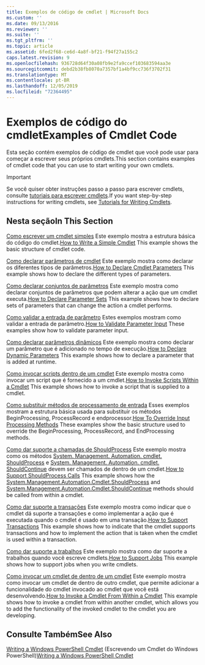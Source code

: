 ```yaml
---
title: Exemplos de código de cmdlet | Microsoft Docs
ms.custom: ''
ms.date: 09/13/2016
ms.reviewer: ''
ms.suite: ''
ms.tgt_pltfrm: ''
ms.topic: article
ms.assetid: 6fed2f68-ce6d-4a8f-bf21-f94f27a155c2
caps.latest.revision: 9
ms.openlocfilehash: 936728d64f30a08fb9e2fa9ccef103683594aa3e
ms.sourcegitcommit: debd2b38fb8070a7357bf1a4bf9cc736f3702f31
ms.translationtype: MT
ms.contentlocale: pt-BR
ms.lasthandoff: 12/05/2019
ms.locfileid: "72364495"
---
```

# <a name="examples-of-cmdlet-code"></a><span data-ttu-id="fc11a-102">Exemplos de código do cmdlet</span><span class="sxs-lookup"><span data-stu-id="fc11a-102">Examples of Cmdlet Code</span></span>

<span data-ttu-id="fc11a-103">Esta seção contém exemplos de código de cmdlet que você pode usar para começar a escrever seus próprios cmdlets.</span><span class="sxs-lookup"><span data-stu-id="fc11a-103">This section contains examples of cmdlet code that you can use to start writing your own cmdlets.</span></span>

> [!IMPORTANT]
> <span data-ttu-id="fc11a-104">Se você quiser obter instruções passo a passo para escrever cmdlets, consulte [tutoriais para escrever cmdlets](./tutorials-for-writing-cmdlets.md).</span><span class="sxs-lookup"><span data-stu-id="fc11a-104">If you want step-by-step instructions for writing cmdlets, see [Tutorials for Writing Cmdlets](./tutorials-for-writing-cmdlets.md).</span></span>

## <a name="in-this-section"></a><span data-ttu-id="fc11a-105">Nesta seção</span><span class="sxs-lookup"><span data-stu-id="fc11a-105">In This Section</span></span>

<span data-ttu-id="fc11a-106">[Como escrever um cmdlet simples](./how-to-write-a-simple-cmdlet.md) Este exemplo mostra a estrutura básica do código do cmdlet.</span><span class="sxs-lookup"><span data-stu-id="fc11a-106">[How to Write a Simple Cmdlet](./how-to-write-a-simple-cmdlet.md) This example shows the basic structure of cmdlet code.</span></span>

<span data-ttu-id="fc11a-107">[Como declarar parâmetros de cmdlet](./how-to-declare-cmdlet-parameters.md) Este exemplo mostra como declarar os diferentes tipos de parâmetros.</span><span class="sxs-lookup"><span data-stu-id="fc11a-107">[How to Declare Cmdlet Parameters](./how-to-declare-cmdlet-parameters.md) This example shows how to declare the different types of parameters.</span></span>

<span data-ttu-id="fc11a-108">[Como declarar conjuntos de parâmetros](./how-to-declare-parameter-sets.md) Este exemplo mostra como declarar conjuntos de parâmetros que podem alterar a ação que um cmdlet executa.</span><span class="sxs-lookup"><span data-stu-id="fc11a-108">[How to Declare Parameter Sets](./how-to-declare-parameter-sets.md) This example shows how to declare sets of parameters that can change the action a cmdlet performs.</span></span>

<span data-ttu-id="fc11a-109">[Como validar a entrada de parâmetro](./how-to-validate-parameter-input.md) Estes exemplos mostram como validar a entrada de parâmetro.</span><span class="sxs-lookup"><span data-stu-id="fc11a-109">[How to Validate Parameter Input](./how-to-validate-parameter-input.md) These examples show how to validate parameter input.</span></span>

<span data-ttu-id="fc11a-110">[Como declarar parâmetros dinâmicos](./how-to-declare-dynamic-parameters.md) Este exemplo mostra como declarar um parâmetro que é adicionado no tempo de execução.</span><span class="sxs-lookup"><span data-stu-id="fc11a-110">[How to Declare Dynamic Parameters](./how-to-declare-dynamic-parameters.md) This example shows how to declare a parameter that is added at runtime.</span></span>

<span data-ttu-id="fc11a-111">[Como invocar scripts dentro de um cmdlet](./how-to-invoke-scripts-within-a-cmdlet.md) Este exemplo mostra como invocar um script que é fornecido a um cmdlet.</span><span class="sxs-lookup"><span data-stu-id="fc11a-111">[How to Invoke Scripts Within a Cmdlet](./how-to-invoke-scripts-within-a-cmdlet.md) This example shows how to invoke a script that is supplied to a cmdlet.</span></span>

<span data-ttu-id="fc11a-112">[Como substituir métodos de processamento de entrada](./how-to-override-input-processing-methods.md) Esses exemplos mostram a estrutura básica usada para substituir os métodos BeginProcessing, ProcessRecord e endprocessor.</span><span class="sxs-lookup"><span data-stu-id="fc11a-112">[How To Override Input Processing Methods](./how-to-override-input-processing-methods.md) These examples show the basic structure used to override the BeginProcessing, ProcessRecord, and EndProcessing methods.</span></span>

<span data-ttu-id="fc11a-113">[Como dar suporte a chamadas de ShouldProcess](./how-to-request-confirmations.md) Este exemplo mostra como os métodos [System. Management. Automation. cmdlet. ShouldProcess](/dotnet/api/System.Management.Automation.Cmdlet.ShouldProcess) e [System. Management. Automation. cmdlet. ShouldContinue](/dotnet/api/System.Management.Automation.Cmdlet.ShouldContinue) devem ser chamados de dentro de um cmdlet.</span><span class="sxs-lookup"><span data-stu-id="fc11a-113">[How to Support ShouldProcess Calls](./how-to-request-confirmations.md) This example shows how the [System.Management.Automation.Cmdlet.ShouldProcess](/dotnet/api/System.Management.Automation.Cmdlet.ShouldProcess) and [System.Management.Automation.Cmdlet.ShouldContinue](/dotnet/api/System.Management.Automation.Cmdlet.ShouldContinue) methods should be called from within a cmdlet.</span></span>

<span data-ttu-id="fc11a-114">[Como dar suporte a transações](./how-to-support-transactions.md) Este exemplo mostra como indicar que o cmdlet dá suporte a transações e como implementar a ação que é executada quando o cmdlet é usado em uma transação.</span><span class="sxs-lookup"><span data-stu-id="fc11a-114">[How to Support Transactions](./how-to-support-transactions.md) This example shows how to indicate that the cmdlet supports transactions and how to implement the action that is taken when the cmdlet is used within a transaction.</span></span>

<span data-ttu-id="fc11a-115">[Como dar suporte a trabalhos](./how-to-support-jobs.md) Este exemplo mostra como dar suporte a trabalhos quando você escreve cmdlets.</span><span class="sxs-lookup"><span data-stu-id="fc11a-115">[How to Support Jobs](./how-to-support-jobs.md) This example shows how to support jobs when you write cmdlets.</span></span>

<span data-ttu-id="fc11a-116">[Como invocar um cmdlet de dentro de um cmdlet](./how-to-invoke-a-cmdlet-from-within-a-cmdlet.md) Este exemplo mostra como invocar um cmdlet de dentro de outro cmdlet, que permite adicionar a funcionalidade do cmdlet invocado ao cmdlet que você está desenvolvendo.</span><span class="sxs-lookup"><span data-stu-id="fc11a-116">[How to Invoke a Cmdlet From Within a Cmdlet](./how-to-invoke-a-cmdlet-from-within-a-cmdlet.md) This example shows how to invoke a cmdlet from within another cmdlet, which allows you to add the functionality of the invoked cmdlet to the cmdlet you are developing.</span></span>

## <a name="see-also"></a><span data-ttu-id="fc11a-117">Consulte Também</span><span class="sxs-lookup"><span data-stu-id="fc11a-117">See Also</span></span>

<span data-ttu-id="fc11a-118">[Writing a Windows PowerShell Cmdlet](./writing-a-windows-powershell-cmdlet.md) (Escrevendo um Cmdlet do Windows PowerShell)</span><span class="sxs-lookup"><span data-stu-id="fc11a-118">[Writing a Windows PowerShell Cmdlet](./writing-a-windows-powershell-cmdlet.md)</span></span>

